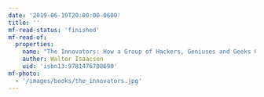 ```yaml
---
date: '2019-06-19T20:00:00-0600'
title: ''
mf-read-status: 'finished'
mf-read-of:
  properties:
    name: "The Innovators: How a Group of Hackers, Geniuses and Geeks Created the Digital Revolution"
    author: Walter Isaacson
    uid: 'isbn13:9781476708690'
mf-photo:
  - '/images/books/the_innovators.jpg'
---
```


